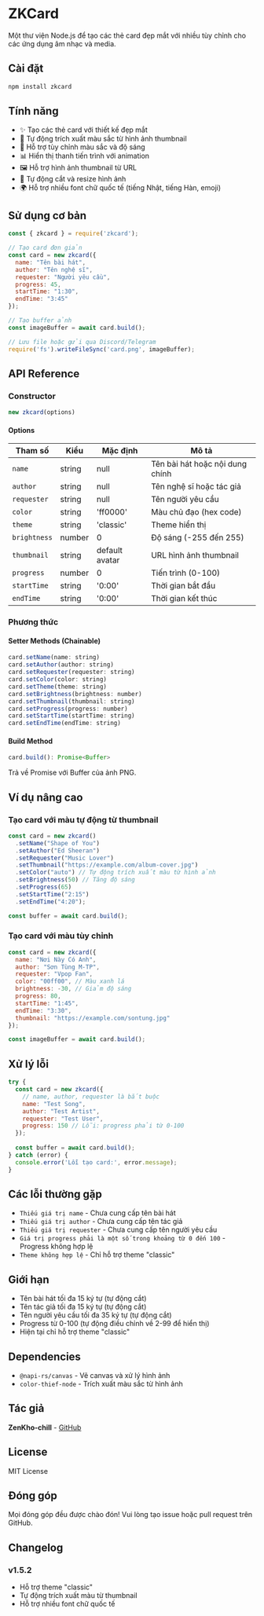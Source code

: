 # ZKCard

Một thư viện Node.js để tạo các thẻ card đẹp mắt với nhiều tùy chỉnh cho các ứng dụng âm nhạc và media.

## Cài đặt

```bash
npm install zkcard
```

## Tính năng

- ✨ Tạo các thẻ card với thiết kế đẹp mắt
- 🎨 Tự động trích xuất màu sắc từ hình ảnh thumbnail
- 🌈 Hỗ trợ tùy chỉnh màu sắc và độ sáng
- 📊 Hiển thị thanh tiến trình với animation
- 🖼️ Hỗ trợ hình ảnh thumbnail từ URL
- 🎯 Tự động cắt và resize hình ảnh
- 🌍 Hỗ trợ nhiều font chữ quốc tế (tiếng Nhật, tiếng Hàn, emoji)

## Sử dụng cơ bản

```javascript
const { zkcard } = require('zkcard');

// Tạo card đơn giản
const card = new zkcard({
  name: "Tên bài hát",
  author: "Tên nghệ sĩ", 
  requester: "Người yêu cầu",
  progress: 45,
  startTime: "1:30",
  endTime: "3:45"
});

// Tạo buffer ảnh
const imageBuffer = await card.build();

// Lưu file hoặc gửi qua Discord/Telegram
require('fs').writeFileSync('card.png', imageBuffer);
```

## API Reference

### Constructor

```javascript
new zkcard(options)
```

#### Options

| Tham số | Kiểu | Mặc định | Mô tả |
|---------|------|----------|-------|
| `name` | string | null | Tên bài hát hoặc nội dung chính |
| `author` | string | null | Tên nghệ sĩ hoặc tác giả |
| `requester` | string | null | Tên người yêu cầu |
| `color` | string | 'ff0000' | Màu chủ đạo (hex code) |
| `theme` | string | 'classic' | Theme hiển thị |
| `brightness` | number | 0 | Độ sáng (-255 đến 255) |
| `thumbnail` | string | default avatar | URL hình ảnh thumbnail |
| `progress` | number | 0 | Tiến trình (0-100) |
| `startTime` | string | '0:00' | Thời gian bắt đầu |
| `endTime` | string | '0:00' | Thời gian kết thúc |

### Phương thức

#### Setter Methods (Chainable)

```javascript
card.setName(name: string)
card.setAuthor(author: string)  
card.setRequester(requester: string)
card.setColor(color: string)
card.setTheme(theme: string)
card.setBrightness(brightness: number)
card.setThumbnail(thumbnail: string)
card.setProgress(progress: number)
card.setStartTime(startTime: string)
card.setEndTime(endTime: string)
```

#### Build Method

```javascript
card.build(): Promise<Buffer>
```

Trả về Promise với Buffer của ảnh PNG.

## Ví dụ nâng cao

### Tạo card với màu tự động từ thumbnail

```javascript
const card = new zkcard()
  .setName("Shape of You")
  .setAuthor("Ed Sheeran")
  .setRequester("Music Lover")
  .setThumbnail("https://example.com/album-cover.jpg")
  .setColor("auto") // Tự động trích xuất màu từ hình ảnh
  .setBrightness(50) // Tăng độ sáng
  .setProgress(65)
  .setStartTime("2:15")
  .setEndTime("4:20");

const buffer = await card.build();
```

### Tạo card với màu tùy chỉnh

```javascript
const card = new zkcard({
  name: "Nơi Này Có Anh",
  author: "Sơn Tùng M-TP",
  requester: "Vpop Fan",
  color: "00ff00", // Màu xanh lá
  brightness: -30, // Giảm độ sáng
  progress: 80,
  startTime: "1:45",
  endTime: "3:30",
  thumbnail: "https://example.com/sontung.jpg"
});

const imageBuffer = await card.build();
```

## Xử lý lỗi

```javascript
try {
  const card = new zkcard({
    // name, author, requester là bắt buộc
    name: "Test Song",
    author: "Test Artist", 
    requester: "Test User",
    progress: 150 // Lỗi: progress phải từ 0-100
  });
  
  const buffer = await card.build();
} catch (error) {
  console.error('Lỗi tạo card:', error.message);
}
```

## Các lỗi thường gặp

- `Thiếu giá trị name` - Chưa cung cấp tên bài hát
- `Thiếu giá trị author` - Chưa cung cấp tên tác giả  
- `Thiếu giá trị requester` - Chưa cung cấp tên người yêu cầu
- `Giá trị progress phải là một số trong khoảng từ 0 đến 100` - Progress không hợp lệ
- `Theme không hợp lệ` - Chỉ hỗ trợ theme "classic"

## Giới hạn

- Tên bài hát tối đa 15 ký tự (tự động cắt)
- Tên tác giả tối đa 15 ký tự (tự động cắt)  
- Tên người yêu cầu tối đa 35 ký tự (tự động cắt)
- Progress từ 0-100 (tự động điều chỉnh về 2-99 để hiển thị)
- Hiện tại chỉ hỗ trợ theme "classic"

## Dependencies

- `@napi-rs/canvas` - Vẽ canvas và xử lý hình ảnh
- `color-thief-node` - Trích xuất màu sắc từ hình ảnh

## Tác giả

**ZenKho-chill** - [GitHub](https://github.com/ZenKho-chill)

## License

MIT License

## Đóng góp

Mọi đóng góp đều được chào đón! Vui lòng tạo issue hoặc pull request trên GitHub.

## Changelog

### v1.5.2
- Hỗ trợ theme "classic"
- Tự động trích xuất màu từ thumbnail
- Hỗ trợ nhiều font chữ quốc tế
